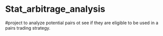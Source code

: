 # Stat_arbitrage_analysis

#project to analyze potential pairs ot see if they are eligible to be used in a pairs trading strategy. 

